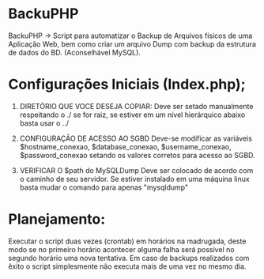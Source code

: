 # BackuPHP
BackuPHP -> Script para automatizar o Backup de Arquivos físicos de uma Aplicação Web, bem como criar um arquivo Dump com backup da estrutura de dados do BD. (Aconselhável MySQL).

# Configurações Iniciais (Index.php);

1) DIRETÓRIO QUE VOCE DESEJA COPIAR:
Deve ser setado manualmente respeitando o ./ se for raiz, se estiver em um nível hierárquico abaixo basta usar o ../

2) CONFIGURAÇÃO DE ACESSO AO SGBD 
Deve-se modificar as variáveis $hostname_conexao, $database_conexao,  $username_conexao, $password_conexao setando os valores corretos para acesso ao SGBD.

3) VERIFICAR O $path do MySQLDump
Deve ser colocado de acordo com o caminho de seu servidor.
Se estiver instalado em uma máquina linux basta mudar o comando para apenas "mysqldump"


# Planejamento:

Executar o script duas vezes (crontab) em horários na madrugada, deste modo se no primeiro horário acontecer alguma falha será possível no segundo horário uma nova tentativa.
Em caso de backups realizados com êxito o script simplesmente não executa mais de uma vez no mesmo dia.
